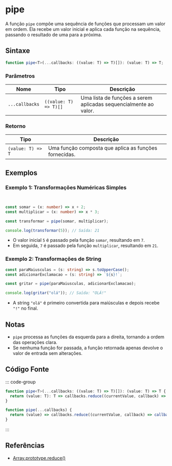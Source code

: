 # pipe

A função `pipe` compõe uma sequência de funções que processam um valor em ordem. Ela recebe um valor inicial e aplica cada função na sequência, passando o resultado de uma para a próxima.

## Sintaxe

```typescript
function pipe<T>(...callbacks: ((value: T) => T)[]): (value: T) => T;
```

### Parâmetros

| Nome          | Tipo                          | Descrição                                                       |
|---------------|-------------------------------|-----------------------------------------------------------------|
| `...callbacks` | `((value: T) => T)[]`         | Uma lista de funções a serem aplicadas sequencialmente ao valor.|

### Retorno

| Tipo              | Descrição                                               |
|-------------------|---------------------------------------------------------|
| `(value: T) => T` | Uma função composta que aplica as funções fornecidas.    |

## Exemplos

### Exemplo 1: Transformações Numéricas Simples
```typescript


const somar = (x: number) => x + 2;
const multiplicar = (x: number) => x * 3;

const transformar = pipe(somar, multiplicar);

console.log(transformar(5)); // Saída: 21
```

- O valor inicial `5` é passado pela função `somar`, resultando em `7`.
- Em seguida, `7` é passado pela função `multiplicar`, resultando em `21`.

### Exemplo 2: Transformações de String
```typescript
const paraMaiusculas = (s: string) => s.toUpperCase();
const adicionarExclamacao = (s: string) => `${s}!`;

const gritar = pipe(paraMaiusculas, adicionarExclamacao);

console.log(gritar("olá")); // Saída: "OLÁ!"
```

- A string `"olá"` é primeiro convertida para maiúsculas e depois recebe `"!"` no final.

## Notas

- `pipe` processa as funções da esquerda para a direita, tornando a ordem das operações clara.
- Se nenhuma função for passada, a função retornada apenas devolve o valor de entrada sem alterações.

## Código Fonte

::: code-group
```typescript
function pipe<T>(...callbacks: ((value: T) => T)[]): (value: T) => T {
  return (value: T): T => callbacks.reduce((currentValue, callback) => callback(currentValue), value);
}
```

```javascript
function pipe(...callbacks) {
  return (value) => callbacks.reduce((currentValue, callback) => callback(currentValue), value);
}
```
:::

## Referências

- [Array.prototype.reduce()](https://developer.mozilla.org/pt-BR/docs/Web/JavaScript/Reference/Global_Objects/Array/Reduce)